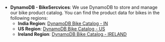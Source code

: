 - **DynamoDB - BikeSercvices**: We use DynamoDB to store and manage our bike product catalog. You can find the product data for bikes in the following regions:
   - **India Region**: [DynamoDB Bike Catalog - IN](http://3.27.11.248:3031/bikes/all/IN)
   - **US Region**: [DynamoDB Bike Catalog - US](http://3.27.11.248:3031/bikes/all/US-NC)
   - **Ireland Region**: [DynamoDB Bike Catalog - IRELAND](http://3.27.11.248:3031/bikes/all/IE)